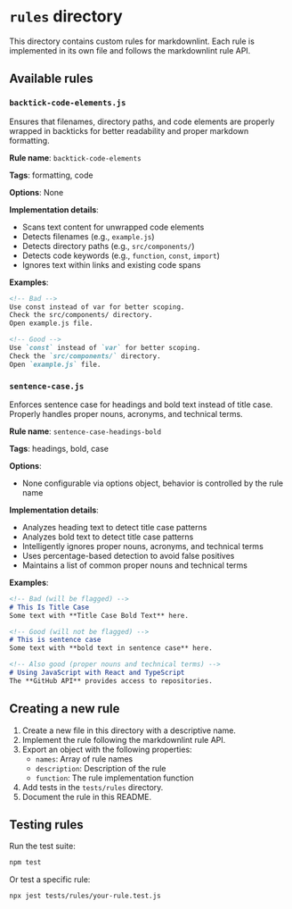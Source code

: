# `rules` directory

This directory contains custom rules for markdownlint. Each rule is implemented in its own file and follows the markdownlint rule API.

## Available rules

### `backtick-code-elements.js`

Ensures that filenames, directory paths, and code elements are properly wrapped in backticks for better readability and proper markdown formatting.

**Rule name**: `backtick-code-elements`

**Tags**: formatting, code

**Options**: None

**Implementation details**:

- Scans text content for unwrapped code elements
- Detects filenames (e.g., `example.js`)
- Detects directory paths (e.g., `src/components/`)
- Detects code keywords (e.g., `function`, `const`, `import`)
- Ignores text within links and existing code spans

**Examples**:

```markdown
<!-- Bad -->
Use const instead of var for better scoping.
Check the src/components/ directory.
Open example.js file.

<!-- Good -->
Use `const` instead of `var` for better scoping.
Check the `src/components/` directory.
Open `example.js` file.
```

### `sentence-case.js`

Enforces sentence case for headings and bold text instead of title case. Properly handles proper nouns, acronyms, and technical terms.

**Rule name**: `sentence-case-headings-bold`

**Tags**: headings, bold, case

**Options**:

- None configurable via options object, behavior is controlled by the rule name

**Implementation details**:

- Analyzes heading text to detect title case patterns
- Analyzes bold text to detect title case patterns
- Intelligently ignores proper nouns, acronyms, and technical terms
- Uses percentage-based detection to avoid false positives
- Maintains a list of common proper nouns and technical terms

**Examples**:

```markdown
<!-- Bad (will be flagged) -->
# This Is Title Case
Some text with **Title Case Bold Text** here.

<!-- Good (will not be flagged) -->
# This is sentence case
Some text with **bold text in sentence case** here.

<!-- Also good (proper nouns and technical terms) -->
# Using JavaScript with React and TypeScript
The **GitHub API** provides access to repositories.
```

## Creating a new rule

1. Create a new file in this directory with a descriptive name.
2. Implement the rule following the markdownlint rule API.
3. Export an object with the following properties:
   - `names`: Array of rule names
   - `description`: Description of the rule
   - `function`: The rule implementation function
4. Add tests in the `tests/rules` directory.
5. Document the rule in this README.

## Testing rules

Run the test suite:

```bash
npm test
```

Or test a specific rule:

```bash
npx jest tests/rules/your-rule.test.js
```
